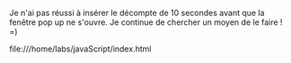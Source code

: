 Je n'ai pas réussi à insérer le décompte de 10 secondes avant que la fenêtre pop up ne s'ouvre.
Je continue de chercher un moyen de le faire ! =)

file:///home/labs/javaScript/index.html
